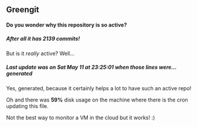 ## Greengit

#### Do you wonder why this repository is so active?

##### After all it has 2139 commits!

But is it *really* active? Well...

##### Last update was on Sat May 11 at 23:25:01 when those lines were... generated

Yes, generated, because it certainly helps a lot to have such an active repo!

Oh and there was **59%** disk usage on the machine
where there is the cron updating this file.

Not the best way to monitor a VM in the cloud but it works! :)
